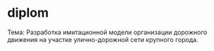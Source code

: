 # diplom
Тема: Разработка имитационной модели организации дорожного движения на участке улично-дорожной сети крупного города.